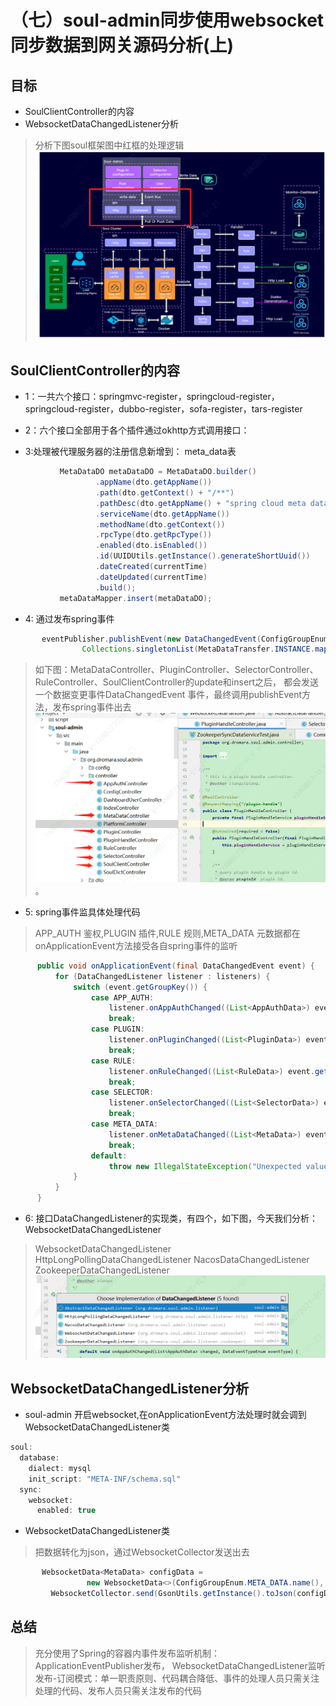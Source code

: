 # （七）soul-admin同步使用websocket同步数据到网关源码分析(上)

##  目标
* SoulClientController的内容
* WebsocketDataChangedListener分析

> 分析下图soul框架图中红框的处理逻辑
![soul-数据同步.png](../soul/png/soul-数据同步.png "soul-数据同步")

## SoulClientController的内容

*  1：一共六个接口：springmvc-register，springcloud-register，springcloud-register，dubbo-register，sofa-register，tars-register
    
*  2：六个接口全部用于各个插件通过okhttp方式调用接口：
*  3:处理被代理服务器的注册信息新增到： meta_data表
    
 ``` Java   
            MetaDataDO metaDataDO = MetaDataDO.builder()
                    .appName(dto.getAppName())
                    .path(dto.getContext() + "/**")
                    .pathDesc(dto.getAppName() + "spring cloud meta data info")
                    .serviceName(dto.getAppName())
                    .methodName(dto.getContext())
                    .rpcType(dto.getRpcType())
                    .enabled(dto.isEnabled())
                    .id(UUIDUtils.getInstance().generateShortUuid())
                    .dateCreated(currentTime)
                    .dateUpdated(currentTime)
                    .build();
            metaDataMapper.insert(metaDataDO);

``` 

* 4: 通过发布spring事件


``` Java
       eventPublisher.publishEvent(new DataChangedEvent(ConfigGroupEnum.META_DATA, DataEventTypeEnum.CREATE,
                Collections.singletonList(MetaDataTransfer.INSTANCE.mapToData(metaDataDO))));
``` 
> 如下图：MetaDataController、PluginController、SelectorController、RuleController、SoulClientController的update和insert之后，
>都会发送一个数据变更事件DataChangedEvent 事件，最终调用publishEvent方法，发布spring事件出去
![enent.png](../soul/png/enent.png "enent")。


* 5: spring事件监具体处理代码
> APP_AUTH 鉴权,PLUGIN 插件,RULE 规则,META_DATA 元数据都在onApplicationEvent方法接受各自spring事件的监听
  ``` Java  
        public void onApplicationEvent(final DataChangedEvent event) {
            for (DataChangedListener listener : listeners) {
                switch (event.getGroupKey()) {
                    case APP_AUTH:
                        listener.onAppAuthChanged((List<AppAuthData>) event.getSource(), event.getEventType());
                        break;
                    case PLUGIN:
                        listener.onPluginChanged((List<PluginData>) event.getSource(), event.getEventType());
                        break;
                    case RULE:
                        listener.onRuleChanged((List<RuleData>) event.getSource(), event.getEventType());
                        break;
                    case SELECTOR:
                        listener.onSelectorChanged((List<SelectorData>) event.getSource(), event.getEventType());
                        break;
                    case META_DATA:
                        listener.onMetaDataChanged((List<MetaData>) event.getSource(), event.getEventType());
                        break;
                    default:
                        throw new IllegalStateException("Unexpected value: " + event.getGroupKey());
                }
            }
        }

``` 

* 6: 接口DataChangedListener的实现类，有四个，如下图，今天我们分析：WebsocketDataChangedListener
>WebsocketDataChangedListener
>HttpLongPollingDataChangedListener
>NacosDataChangedListener
>ZookeeperDataChangedListener
![DataChangedListener.png](../soul/png/DataChangedListener.png "DataChangedListener")

## WebsocketDataChangedListener分析

* soul-admin 开启websocket,在onApplicationEvent方法处理时就会调到WebsocketDataChangedListener类
``` Java  
soul:
  database:
    dialect: mysql
    init_script: "META-INF/schema.sql"
  sync:
    websocket:
      enabled: true

  ``` 
* WebsocketDataChangedListener类
> 把数据转化为json，通过WebsocketCollector发送出去
>
``` Java  
       WebsocketData<MetaData> configData =
                 new WebsocketData<>(ConfigGroupEnum.META_DATA.name(), eventType.name(), metaDataList);
         WebsocketCollector.send(GsonUtils.getInstance().toJson(configData), eventType);
``` 

##  总结
> 充分使用了Spring的容器内事件发布监听机制： ApplicationEventPublisher发布， WebsocketDataChangedListener监听
> 发布-订阅模式：单一职责原则、代码耦合降低、事件的处理人员只需关注处理的代码、发布人员只需关注发布的代码